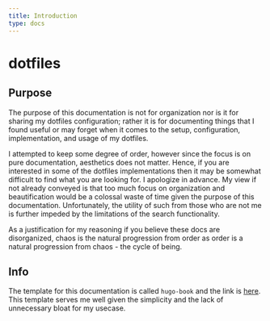 ```yaml
---
title: Introduction
type: docs
---
```


#  dotfiles

## Purpose

The purpose of this documentation is not for organization nor is it for sharing my dotfiles configuration; rather it is for documenting things that I found useful or may forget when it comes to the setup, configuration, implementation, and usage of my dotfiles. 

I attempted to keep some degree of order, however since the focus is on pure documentation, aesthetics does not matter. Hence, if you are interested in some of the dotfiles implementations then it may be somewhat difficult to find what you are looking for. I apologize in advance. My view if not already conveyed is that too much focus on organization and beautification would be a colossal waste of time given the purpose of this documentation. Unfortunately, the utility of such from those who are not me is further impeded by the limitations of the search functionality.

As a justification for my reasoning if you believe these docs are disorganized, chaos is the natural progression from order as order is a natural progression from chaos - the cycle of being.

## Info

The template for this documentation is called `hugo-book` and the link is [here](https://github.com/alex-shpak/hugo-book). This template serves me well given the simplicity and the lack of unnecessary bloat for my usecase. 
